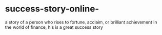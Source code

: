 # success-story-online-
 a story of a person who rises to fortune, acclaim, or brilliant achievement In the world of finance, his is a great success story
